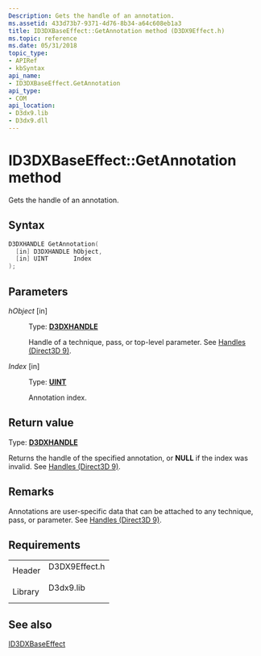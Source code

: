 ```yaml
---
Description: Gets the handle of an annotation.
ms.assetid: 433d73b7-9371-4d76-8b34-a64c608eb1a3
title: ID3DXBaseEffect::GetAnnotation method (D3DX9Effect.h)
ms.topic: reference
ms.date: 05/31/2018
topic_type: 
- APIRef
- kbSyntax
api_name: 
- ID3DXBaseEffect.GetAnnotation
api_type: 
- COM
api_location: 
- D3dx9.lib
- D3dx9.dll
---
```


# ID3DXBaseEffect::GetAnnotation method

Gets the handle of an annotation.

## Syntax


```C++
D3DXHANDLE GetAnnotation(
  [in] D3DXHANDLE hObject,
  [in] UINT       Index
);
```



## Parameters

<dl> <dt>

*hObject* \[in\]
</dt> <dd>

Type: **[D3DXHANDLE](dx9-graphics-reference-effects-constants.md)**

Handle of a technique, pass, or top-level parameter. See [Handles (Direct3D 9)](handles.md).

</dd> <dt>

*Index* \[in\]
</dt> <dd>

Type: **[**UINT**](https://msdn.microsoft.com/library/Aa383751(v=VS.85).aspx)**

Annotation index.

</dd> </dl>

## Return value

Type: **[D3DXHANDLE](dx9-graphics-reference-effects-constants.md)**

Returns the handle of the specified annotation, or **NULL** if the index was invalid. See [Handles (Direct3D 9)](handles.md).

## Remarks

Annotations are user-specific data that can be attached to any technique, pass, or parameter. See [Handles (Direct3D 9)](handles.md).

## Requirements



|                    |                                                                                          |
|--------------------|------------------------------------------------------------------------------------------|
| Header<br/>  | <dl> <dt>D3DX9Effect.h</dt> </dl> |
| Library<br/> | <dl> <dt>D3dx9.lib</dt> </dl>     |



## See also

<dl> <dt>

[ID3DXBaseEffect](id3dxbaseeffect.md)
</dt> </dl>

 

 




